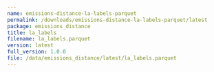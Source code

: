 ```yaml
---
name: emissions-distance-la-labels-parquet
permalink: /downloads/emissions-distance-la-labels-parquet/latest
package: emissions_distance
title: la_labels
filename: la_labels.parquet
version: latest
full_version: 1.0.0
file: /data/emissions_distance/latest/la_labels.parquet
---
```

